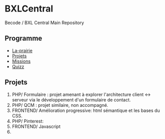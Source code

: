 # BXLCentral
Becode / BXL Central Main Repository

## Programme

- [La-prairie](/La-prairie/)
- [Projets](/Projects)
- [Missions](/Missions)
- [Quizz](/Quizz)

## Projets
1. PHP/ Formulaire : projet amenant à explorer l'architecture client <-> serveur via le développement d'un formulaire de contact.
1. PHP/ QCM : projet similaire, non accompagné.
1. FRONTEND/ Amélioration progressive: html sémantique et les bases du CSS.
1. PHP/ Pinterest: 
1. FRONTEND/ Javascript
1. 
